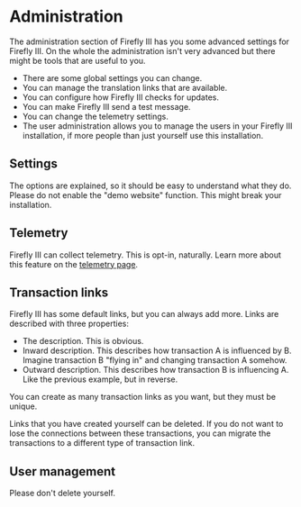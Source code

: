 # Administration

The administration section of Firefly III has you some advanced settings for Firefly III. On the whole the administration isn't very advanced but there might be tools that are useful to you.

* There are some global settings you can change.
* You can manage the translation links that are available.
* You can configure how Firefly III checks for updates.
* You can make Firefly III send a test message.
* You can change the telemetry settings.
* The user administration allows you to manage the users in your Firefly III installation, if more people than just yourself use this installation.

## Settings

The options are explained, so it should be easy to understand what they do. Please do not enable the "demo website" function. This might break your installation.

## Telemetry

Firefly III can collect telemetry. This is opt-in, naturally. Learn more about this feature on the [telemetry page](/firefly-iii/support/telemetry).

## Transaction links

Firefly III has some default links, but you can always add more. Links are described with three properties:

* The description. This is obvious.
* Inward description. This describes how transaction A is influenced by B. Imagine transaction B "flying in" and changing transaction A somehow.
* Outward description. This describes how transaction B is influencing A. Like the previous example, but in reverse.

You can create as many transaction links as you want, but they must be unique.

Links that you have created yourself can be deleted. If you do not want to lose the connections between these transactions, you can migrate the transactions to a different type of transaction link.

## User management

Please don't delete yourself.